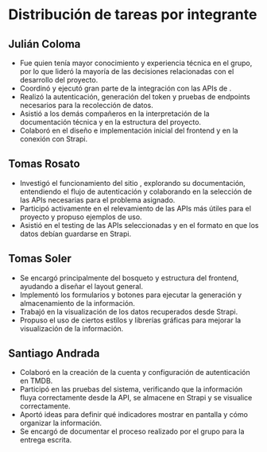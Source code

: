 # Distribución de tareas por integrante

## Julián Coloma
- Fue quien tenía mayor conocimiento y experiencia técnica en el grupo, por lo que lideró la mayoría de las decisiones relacionadas con el desarrollo del proyecto.
- Coordinó y ejecutó gran parte de la integración con las APIs de .
- Realizó la autenticación, generación del token y pruebas de endpoints necesarios para la recolección de datos.
- Asistió a los demás compañeros en la interpretación de la documentación técnica y en la estructura del proyecto.
- Colaboró en el diseño e implementación inicial del frontend y en la conexión con Strapi.

## Tomas Rosato
- Investigó el funcionamiento del sitio , explorando su documentación, entendiendo el flujo de autenticación y colaborando en la selección de las APIs necesarias para el problema asignado.
- Participó activamente en el relevamiento de las APIs más útiles para el proyecto y propuso ejemplos de uso.
- Asistió en el testing de las APIs seleccionadas y en el formato en que los datos debían guardarse en Strapi.

## Tomas Soler
- Se encargó principalmente del bosqueto y estructura del frontend, ayudando a diseñar el layout general.
- Implementó los formularios y botones para ejecutar la generación y almacenamiento de la información.
- Trabajó  en la visualización de los datos recuperados desde Strapi.
- Propuso el uso de ciertos estilos y librerías gráficas para mejorar la visualización de la información.

## Santiago Andrada
- Colaboró en la creación de la cuenta y configuración de autenticación en TMDB.
- Participó en las pruebas del sistema, verificando que la información fluya correctamente desde la API, se almacene en Strapi y se visualice correctamente.
- Aportó ideas para definir qué indicadores mostrar en pantalla y cómo organizar la información.
- Se encargó de documentar el proceso realizado por el grupo para la entrega escrita.

